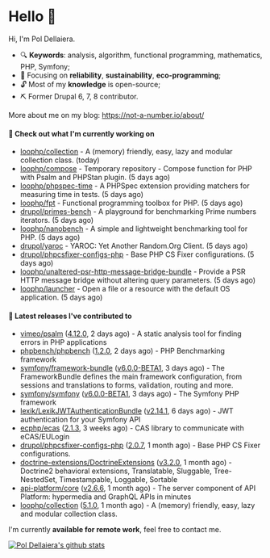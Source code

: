 # Hello 👋

Hi, I'm Pol Dellaiera.

- 🔍 **Keywords**: analysis, algorithm, functional programming, mathematics, PHP, Symfony;
- 🎯 Focusing on **reliability**, **sustainability**, **eco-programming**;
- 🔓 Most of my **knowledge** is open-source;
- ⛏️ Former Drupal 6, 7, 8 contributor.

More about me on my blog: https://not-a-number.io/about/

#### 👷 Check out what I'm currently working on

- [loophp/collection](https://github.com/loophp/collection) - A (memory) friendly, easy, lazy and modular collection class. (today)
- [loophp/compose](https://github.com/loophp/compose) - Temporary repository - Compose function for PHP with Psalm and PHPStan plugin. (5 days ago)
- [loophp/phpspec-time](https://github.com/loophp/phpspec-time) - A PHPSpec extension providing matchers for measuring time in tests. (5 days ago)
- [loophp/fpt](https://github.com/loophp/fpt) - Functional programming toolbox for PHP. (5 days ago)
- [drupol/primes-bench](https://github.com/drupol/primes-bench) - A playground for benchmarking Prime numbers iterators. (5 days ago)
- [loophp/nanobench](https://github.com/loophp/nanobench) - A simple and lightweight benchmarking tool for PHP. (5 days ago)
- [drupol/yaroc](https://github.com/drupol/yaroc) - YAROC: Yet Another Random.Org Client. (5 days ago)
- [drupol/phpcsfixer-configs-php](https://github.com/drupol/phpcsfixer-configs-php) - Base PHP CS Fixer configurations. (5 days ago)
- [loophp/unaltered-psr-http-message-bridge-bundle](https://github.com/loophp/unaltered-psr-http-message-bridge-bundle) - Provide a PSR HTTP message bridge without altering query parameters. (5 days ago)
- [loophp/launcher](https://github.com/loophp/launcher) - Open a file or a resource with the default OS application. (5 days ago)

#### 🔭 Latest releases I've contributed to

- [vimeo/psalm](https://github.com/vimeo/psalm) ([4.12.0](https://github.com/vimeo/psalm/releases/tag/4.12.0), 2 days ago) - A static analysis tool for finding errors in PHP applications
- [phpbench/phpbench](https://github.com/phpbench/phpbench) ([1.2.0](https://github.com/phpbench/phpbench/releases/tag/1.2.0), 2 days ago) - PHP Benchmarking framework
- [symfony/framework-bundle](https://github.com/symfony/framework-bundle) ([v6.0.0-BETA1](https://github.com/symfony/framework-bundle/releases/tag/v6.0.0-BETA1), 3 days ago) - The FrameworkBundle defines the main framework configuration, from sessions and translations to forms, validation, routing and more.
- [symfony/symfony](https://github.com/symfony/symfony) ([v6.0.0-BETA1](https://github.com/symfony/symfony/releases/tag/v6.0.0-BETA1), 3 days ago) - The Symfony PHP framework
- [lexik/LexikJWTAuthenticationBundle](https://github.com/lexik/LexikJWTAuthenticationBundle) ([v2.14.1](https://github.com/lexik/LexikJWTAuthenticationBundle/releases/tag/v2.14.1), 6 days ago) - JWT authentication for your Symfony API
- [ecphp/ecas](https://github.com/ecphp/ecas) ([2.1.3](https://github.com/ecphp/ecas/releases/tag/2.1.3), 3 weeks ago) - CAS library to communicate with eCAS/EULogin
- [drupol/phpcsfixer-configs-php](https://github.com/drupol/phpcsfixer-configs-php) ([2.0.7](https://github.com/drupol/phpcsfixer-configs-php/releases/tag/2.0.7), 1 month ago) - Base PHP CS Fixer configurations.
- [doctrine-extensions/DoctrineExtensions](https://github.com/doctrine-extensions/DoctrineExtensions) ([v3.2.0](https://github.com/doctrine-extensions/DoctrineExtensions/releases/tag/v3.2.0), 1 month ago) - Doctrine2 behavioral extensions, Translatable, Sluggable, Tree-NestedSet, Timestampable, Loggable, Sortable
- [api-platform/core](https://github.com/api-platform/core) ([v2.6.6](https://github.com/api-platform/core/releases/tag/v2.6.6), 1 month ago) - The server component of API Platform: hypermedia and GraphQL APIs in minutes
- [loophp/collection](https://github.com/loophp/collection) ([5.1.0](https://github.com/loophp/collection/releases/tag/5.1.0), 1 month ago) - A (memory) friendly, easy, lazy and modular collection class.

I'm currently **available for remote work**, feel free to contact me.

[![Pol Dellaiera's github stats](https://github-readme-stats.vercel.app/api?username=drupol&count_private=true&show_icons=true)](https://github.com/drupol)

